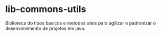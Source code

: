 # lib-commons-utils

Biblioteca do tipos basicos e metodos uteis para agilizar e padronizar o desenvolvimento de projetos em java.
